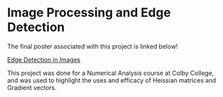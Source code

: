 # Image Processing and Edge Detection

The final poster associated with this project is linked below!

[Edge Detection in Images](https://github.com/user-attachments/files/19146271/Project_2_Poster.2.pdf)

This project was done for a Numerical Analysis course at Colby College, and was used to highlight the uses and efficacy of Heissian matrices and Gradient vectors.
